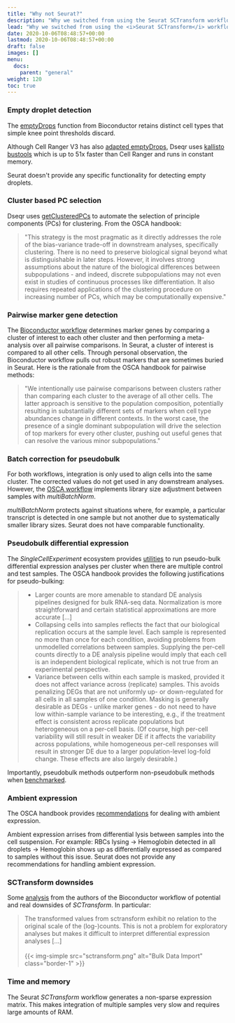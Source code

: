 ```yaml
---
title: "Why not Seurat?"
description: "Why we switched from using the Seurat SCTransform workflow to the Bioconductor SingleCellExperiment ecosystem."
lead: "Why we switched from using the <i>Seurat SCTransform</i> workflow to the Bioconductor <i>SingleCellExperiment</i> ecosystem."
date: 2020-10-06T08:48:57+00:00
lastmod: 2020-10-06T08:48:57+00:00
draft: false
images: []
menu:
  docs:
    parent: "general"
weight: 120
toc: true
---
```



### Empty droplet detection

The [emptyDrops](https://genomebiology.biomedcentral.com/articles/10.1186/s13059-019-1662-y) function from Bioconductor retains distinct cell types that simple knee point thresholds discard. 

Although Cell Ranger V3 has also [adapted emptyDrops](https://support.10xgenomics.com/single-cell-gene-expression/software/pipelines/latest/algorithms/overview), Dseqr uses [kallisto bustools](https://www.biorxiv.org/content/10.1101/673285v2) which is up to 51x faster than Cell Ranger and runs in constant memory. 

Seurat doesn't provide any specific functionality for detecting empty droplets. 

### Cluster based PC selection

Dseqr uses [getClusteredPCs](http://bioconductor.org/books/release/OSCA/dimensionality-reduction.html) to automate the selection of principle components (PCs) for clustering. From the OSCA handbook:

> "This strategy is the most pragmatic as it directly addresses the role of the bias-variance trade-off in downstream analyses, specifically clustering. There is no need to preserve biological signal beyond what is distinguishable in later steps. However, it involves strong assumptions about the nature of the biological differences between subpopulations - and indeed, discrete subpopulations may not even exist in studies of continuous processes like differentiation. It also requires repeated applications of the clustering procedure on increasing number of PCs, which may be computationally expensive."


### Pairwise marker gene detection

The [Bioconductor workflow](http://bioconductor.org/books/release/OSCA/marker-detection.html#pairwise-tests-between-clusters) determines marker genes by comparing a cluster of interest to each other cluster and then performing a meta-analysis over all pairwise comparisons. In Seurat, a cluster of interest is compared to all other cells. Through personal observation, the Bioconductor workflow pulls out robust markers that are sometimes buried in Seurat. Here is the rationale from the OSCA handbook for pairwise methods:

> "We intentionally use pairwise comparisons between clusters rather than comparing each cluster to the average of all other cells. The latter approach is sensitive to the population composition, potentially resulting in substantially different sets of markers when cell type abundances change in different contexts. In the worst case, the presence of a single dominant subpopulation will drive the selection of top markers for every other cluster, pushing out useful genes that can resolve the various minor subpopulations."


### Batch correction for pseudobulk

For both workflows, integration is only used to align cells into the same cluster. The corrected values do not get used in any downstream analyses. However, the [OSCA workflow](http://bioconductor.org/books/release/OSCA/integrating-datasets.html) implements library size adjustment between samples with *multiBatchNorm*.

*multiBatchNorm* protects against situations where, for example, a particular transcript is detected in one sample but not another due to systematically smaller library sizes. Seurat does not have comparable functionality.

### Pseudobulk differential expression

The *SingleCellExperiment* ecosystem provides [utilities](http://bioconductor.org/books/release/OSCA/multi-sample-comparisons.html) to run pseudo-bulk differential expression analyses per cluster when there are multiple control and test samples. The OSCA handbook provides the following justifications for pseudo-bulking:

> * Larger counts are more amenable to standard DE analysis pipelines designed for bulk RNA-seq data. Normalization is more straightforward and certain statistical approximations are more accurate [...] 
> * Collapsing cells into samples reflects the fact that our biological replication occurs at the sample level. Each sample is represented no more than once for each condition, avoiding problems from unmodelled correlations between samples. Supplying the per-cell counts directly to a DE analysis pipeline would imply that each cell is an independent biological replicate, which is not true from an experimental perspective.
> * Variance between cells within each sample is masked, provided it does not affect variance across (replicate) samples. This avoids penalizing DEGs that are not uniformly up- or down-regulated for all cells in all samples of one condition. Masking is generally desirable as DEGs - unlike marker genes - do not need to have low within-sample variance to be interesting, e.g., if the treatment effect is consistent across replicate populations but heterogeneous on a per-cell basis. (Of course, high per-cell variability will still result in weaker DE if it affects the variability across populations, while homogeneous per-cell responses will result in stronger DE due to a larger population-level log-fold change. These effects are also largely desirable.)

Importantly, pseudobulk methods outperform non-pseudobulk methods when [benchmarked](https://www.biorxiv.org/content/biorxiv/early/2019/07/26/713412.full.pdf). 

### Ambient expression

The OSCA handbook provides [recommendations](http://bioconductor.org/books/release/OSCA/multi-sample-comparisons.html#ambient-problems) for dealing with ambient expression.

Ambient expression arrises from differential lysis between samples into the cell suspension. For example: RBCs lysing → Hemoglobin detected in all droplets → Hemoglobin shows up as differentially expressed as compared to samples without this issue. Seurat does not provide any recommendations for handling ambient expression.


### SCTransform downsides

Some [analysis](https://ltla.github.io/SingleCellThoughts/general/transformation.html) from the authors of the Bioconductor workflow of potential and real downsides of *SCTransform*. In particular:

> The transformed values from sctransform exhibit no relation to the original scale of the (log-)counts. This is not a problem for exploratory analyses but makes it difficult to interpret differential expression analyses [...]</br></br>
> {{< img-simple src="sctransform.png" alt="Bulk Data Import" class="border-1" >}}


### Time and memory

The Seurat *SCTransform* workflow generates a non-sparse expression matrix. This makes integration of multiple samples very slow and requires large amounts of RAM.